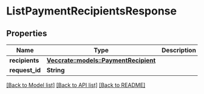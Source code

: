 # ListPaymentRecipientsResponse

## Properties

Name | Type | Description | Notes
------------ | ------------- | ------------- | -------------
**recipients** | [**Vec<crate::models::PaymentRecipient>**](PaymentRecipient.md) |  | 
**request_id** | **String** |  | 

[[Back to Model list]](../README.md#documentation-for-models) [[Back to API list]](../README.md#documentation-for-api-endpoints) [[Back to README]](../README.md)


